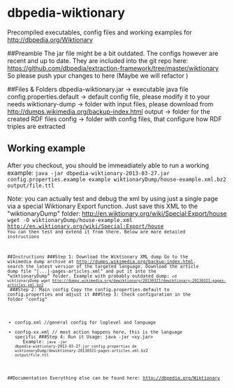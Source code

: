 dbpedia-wiktionary
==================

Precompiled executables, config files and working examples for http://dbpedia.org/Wiktionary

##Preamble
The jar file might be a bit outdated. The configs however are recent and up to date. They are included into the git repo here:
https://github.com/dbpedia/extraction-framework/tree/master/wiktionary
So please push ypur changes to here (Maybe we will refactor )

##Files & Folders
dbpedia-wiktionary.jar -> executable java file
config.properties.default -> default config file, please modify it to your needs
wiktionary-dump -> folder with input files, please download from http://dumps.wikimedia.org/backup-index.html
output -> folder for the created RDF files
config -> folder with config files, that configure how RDF triples are extracted

## Working example
After you checkout, you should be immeadiately able to run a working example:
<code>java -jar dbpedia-wiktionary-2013-03-27.jar config.properties.example example wiktionaryDump/house-example.xml.bz2 output/file.ttl</code>

Note: you can actually test and debug the xml by using just a single page via a special Wiktionary Export function. 
Just save this XML to the "wiktionaryDump" folder: http://en.wiktionary.org/wiki/Special:Export/house
<code>wget -O wiktionaryDump/house-example.xml http://en.wiktionary.org/wiki/Special:Export/house<code>
You can then test and extend it from there. Below are more detailed instructions


##Instructions
###Step 1: Download the Wiktionary XML dump
Go to the wikimedia dump archive at http://dumps.wikimedia.org/backup-index.html, search the latest version of the targeted language. 
Download the article dump file "[...]-pages-articles.xml" and put it into the “wiktionaryDump” folder.
Example with probably outdated dump:
<code>cd wiktionaryDump
wget http://dumps.wikimedia.org/dewiktionary/20130321/dewiktionary-20130321-pages-articles.xml.bz2
</code>
###Step 2: Main config
Copy the config.properties.default to config.properties and adjust it 
###Step 3: Check configuration in the folder "config"
* config.xml //general config for loglevel and language
* config-xx.xml // most action happens here, this is the language specific 
###Step 4: Run it
Usage: java -jar <xy.jar> <configfile> <language> <dumpFile> <outputFile>
Example:
<code>java -jar dbpedia-wiktionary-2013-03-27.jar config.properties de wiktionaryDump/dewiktionary-20130321-pages-articles.xml.bz2 output/file.ttl </code>


##Documentation
Everything else can be found here: http://dbpedia.org/Wiktionary
